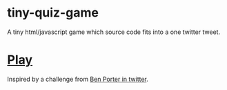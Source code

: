 # tiny-quiz-game

A tiny html/javascript game which source code fits into a one twitter tweet.

# [Play](http://jsfiddle.net/maunovaha/pxzdg53a/1/)

Inspired by a challenge from [Ben Porter in twitter](https://twitter.com/eigenbom/status/614783132391247872).